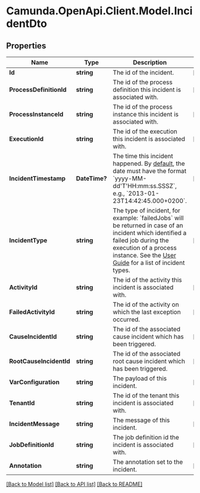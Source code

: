 # Camunda.OpenApi.Client.Model.IncidentDto

## Properties

Name | Type | Description | Notes
------------ | ------------- | ------------- | -------------
**Id** | **string** | The id of the incident. | [optional] 
**ProcessDefinitionId** | **string** | The id of the process definition this incident is associated with. | [optional] 
**ProcessInstanceId** | **string** | The id of the process instance this incident is associated with. | [optional] 
**ExecutionId** | **string** | The id of the execution this incident is associated with. | [optional] 
**IncidentTimestamp** | **DateTime?** | The time this incident happened. By [default](https://docs.camunda.org/manual/7.21/reference/rest/overview/date-format/), the date must have the format &#x60;yyyy-MM-dd&#39;T&#39;HH:mm:ss.SSSZ&#x60;, e.g., &#x60;2013-01-23T14:42:45.000+0200&#x60;. | [optional] 
**IncidentType** | **string** | The type of incident, for example: &#x60;failedJobs&#x60; will be returned in case of an incident which identified a failed job during the execution of a process instance. See the [User Guide](https://docs.camunda.org/manual/7.21/user-guide/process-engine/incidents/#incident-types) for a list of incident types. | [optional] 
**ActivityId** | **string** | The id of the activity this incident is associated with. | [optional] 
**FailedActivityId** | **string** | The id of the activity on which the last exception occurred. | [optional] 
**CauseIncidentId** | **string** | The id of the associated cause incident which has been triggered. | [optional] 
**RootCauseIncidentId** | **string** | The id of the associated root cause incident which has been triggered. | [optional] 
**VarConfiguration** | **string** | The payload of this incident. | [optional] 
**TenantId** | **string** | The id of the tenant this incident is associated with. | [optional] 
**IncidentMessage** | **string** | The message of this incident. | [optional] 
**JobDefinitionId** | **string** | The job definition id the incident is associated with. | [optional] 
**Annotation** | **string** | The annotation set to the incident. | [optional] 

[[Back to Model list]](../README.md#documentation-for-models) [[Back to API list]](../README.md#documentation-for-api-endpoints) [[Back to README]](../README.md)

